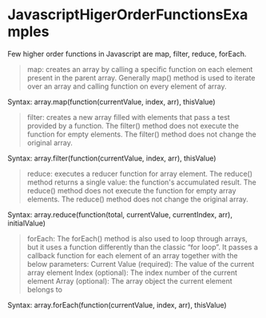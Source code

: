 # JavascriptHigerOrderFunctionsExamples

Few higher order functions in Javascript are map, filter, reduce, forEach.

> map: creates an array by calling a specific function on each element present in the parent array. Generally map() method is used to iterate over an array and calling            function on every element of array.

  Syntax:
    array.map(function(currentValue, index, arr), thisValue)
 
>filter: creates a new array filled with elements that pass a test provided by a function. The filter() method does not execute the function for empty elements. The                  filter() method does not change the original array.
 
  Syntax:
    array.filter(function(currentValue, index, arr), thisValue)
    
>reduce: executes a reducer function for array element. The reduce() method returns a single value: the function's accumulated result. The reduce() method                            does not execute the function for empty array elements. The reduce() method does not change the original array.
 
  Syntax:
    array.reduce(function(total, currentValue, currentIndex, arr), initialValue)

>forEach: The forEach() method is also used to loop through arrays, but it uses a function differently than the classic “for loop”. It passes a callback function for each            element of an array together with the below parameters:
            Current Value (required): The value of the current array element
            Index (optional): The index number of the current element
            Array (optional): The array object the current element belongs to
  
  Syntax:
    array.forEach(function(currentValue, index, arr), thisValue)


